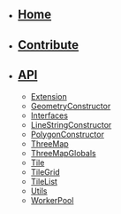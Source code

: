 <!-- docs/_sidebar.md -->

* ## [Home](README.md)
* ## [Contribute](contribute.md)
* ## [API](api-readme.md)

    * [Extension](api-modules-extension.md)
    * [GeometryConstructor](api-modules-geometryconstructor.md)
    * [Interfaces](api-modules-interfaces.md)
    * [LineStringConstructor](api-modules-linestringconstructor.md)
    * [PolygonConstructor](api-modules-polygonconstructor.md)
    * [ThreeMap](api-modules-threemap.md)
    * [ThreeMapGlobals](api-modules-threemapglobals.md)
    * [Tile](api-modules-tile.md)
    * [TileGrid](api-modules-tilegrid.md)
    * [TileList](api-modules-tilelist.md)
    * [Utils](api-modules-utils.md)
    * [WorkerPool](api-modules-workerpool.md)
